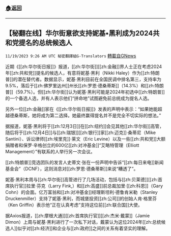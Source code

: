 ###  [:house:返回](README.md)
---


## 【秘翻在线】华尔街意欲支持妮基•黑利成为2024共和党提名的总统候选人
`11/19/2023 9:26 AM UTC 秘密翻譯組G-Translators` [轉載自GNews](https://gnews.org/articles/1993965)

近期《[[zh:华尔街日报]]》报道，[[zh:华尔街]][[zh:金融]]界人士正在考虑2024年[[zh:共和党]]提名的候选人，有意将妮基·黑利（Nikki Haley）作为[[zh:特朗普]]的潜在替代者。数据显示，妮基·黑利目前在全国民调中排名第三，支持率为9.5%，落后于[[zh:佛罗里达州]]州长[[zh:罗恩·德桑蒂斯]]（14.3%）和[[zh:特朗普]]（59.7%）。但[[zh:华尔街]]认为妮基·黑利可能是2024年初选中[[zh:特朗普]]的一个备选人选，并有人表示他们“拼命地”试图避免前总统成为提名人选。

另外一位[[zh:金融]]家在《[[zh:华尔街日报]]》发表的声明中表示：“如果她能超越德桑蒂斯，她将成为第二选择。她最终赢得提名并不是完全不切实际的想法。”

据报道，妮基·黑利将于[[zh:12月3日]]在[[zh:纽约]]会见其他[[zh:华尔街]]高管，随后将于[[zh:12月4日]]与[[zh:瑞银]][[zh:银行]]家[[zh:迈克]]·桑蒂尼（Mike Santini）、诉讼律师[[zh:埃里克]]·莱文（Eric Levine）以及一些[[zh:共和党]]大额捐赠者和保罗·辛格创立的600亿[[zh:对冲基金]]“艾略特管理（Elliott Management）”有联系的人举行另一次会议。

[[zh:特朗普]]竞选团队的发言人史蒂文·张在一份声明中告诉“[[zh:每日来电]]新闻基金会”（DCNF），这则消息对[[zh:罗恩·德桑蒂斯]]来说“糟透了”。

妮基·黑利本周与[[zh:华尔街]]高管进行了几场活动，包括与[[zh:贝莱德]][[zh:首席执行官]]拉里·芬克（Larry Fink,）和[[zh:高盛]]前总裁加里·[[zh:科恩]]（Gary Cohn）的会面。亿万富翁和[[zh:对冲基金]]经理斯坦利·德鲁肯米勒（Stanley Druckenmiller）支持了妮基·黑利，而城堡投资[[zh:公司]]的创始人肯·格里芬（Ken Griffin）表示他“正在认真考虑”支持这位前[[zh:联合国]]大使。

据Axios报道，[[zh:摩根大通]][[zh:首席执行官]][[zh:杰米·戴蒙]]（Jamie Dimon）上周与妮基·黑利进行了一次私下对话，戴蒙认为这位2024年[[zh:总统候选人]]似乎对[[zh:经济]]和企业与[[zh:政府]]之间的关系有着坚实的理解。
